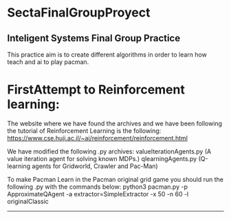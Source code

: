 # SectaFinalGroupProyect
## Inteligent Systems Final Group Practice

This practice aim is to create different algorithms in order to learn how teach and ai to play pacman.

# FirstAttempt to Reinforcement learning: 
The website where we have found the archives and we have been following the tutorial of Reinforcement Learning is the following: https://www.cse.huji.ac.il/~ai/reinforcement/reinforcement.html

We have modified the following .py archives: 
valueIterationAgents.py	(A value iteration agent for solving known MDPs.)
qlearningAgents.py	(Q-learning agents for Gridworld, Crawler and Pac-Man)

To make Pacman Learn in the Pacman original grid game you should run the following .py with the commands below: 
python3 pacman.py -p ApproximateQAgent -a extractor=SimpleExtractor -x 50 -n 60 -l originalClassic

___________________________________________________________________________________________________________________________________


